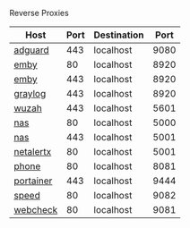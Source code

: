 Reverse Proxies

| Host | Port | Destination | Port |
|--|--|--|--|
| [adguard](http://adguard.opbta.com) | 443 | localhost | 9080 |
| [emby](http://emby.opbta.com) | 80 | localhost | 8920 |
| [emby](https://emby.opbta.com) | 443 | localhost | 8920 |
| [graylog](http://graylog.opbta.com) | 443 | localhost | 8920 |
| [wuzah](https://wuzah.opbta.com) | 443 | localhost | 5601 |
| [nas](http://nas.opbta.com) | 80 | localhost | 5000 |
| [nas](https://nas.opbta.com) | 443 | localhost | 5001 |
| [netalertx](http://netalertx.opbta.com) | 80 | localhost | 5001 |
| [phone](http://phone.opbta.com) | 80 | localhost | 8081 |
| [portainer](http://portainer.opbta.com) | 443 | localhost | 9444 |
| [speed](http://speed.opbta.com) | 80 | localhost | 9082 |
| [webcheck](http://webcheck.opbta.com) | 80 | localhost | 9081 |
